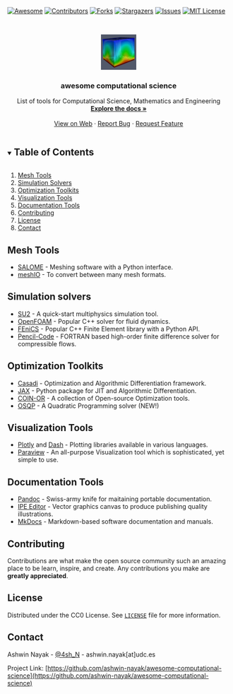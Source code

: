 <!-- PROJECT SHIELDS -->
<!--
*** I'm using markdown "reference style" links for readability.
*** Reference links are enclosed in brackets [ ] instead of parentheses ( ).
*** See the bottom of this document for the declaration of the reference variables
*** for contributors-url, forks-url, etc. This is an optional, concise syntax you may use.
*** https://www.markdownguide.org/basic-syntax/#reference-style-links
-->
[![Awesome](https://awesome.re/badge.svg)](https://awesome.re)
[![Contributors][contributors-shield]][contributors-url]
[![Forks][forks-shield]][forks-url]
[![Stargazers][stars-shield]][stars-url]
[![Issues][issues-shield]][issues-url]
[![MIT License][license-shield]][license-url]



<!-- PROJECT LOGO -->
<br />
<p align="center">
  <a href="https://github.com/ashwin-nayak/awesome-computational-science">
    <img src="images/logo.png" alt="Logo" width="80" height="80">
  </a>

  <h3 align="center">awesome computational science</h3>

  <p align="center">
    List of tools for Computational Science, Mathematics and Engineering
    <br />
    <a href="https://github.com/ashwin-nayak/awesome-computational-science"><strong>Explore the docs »</strong></a>
    <br />
    <br />
    <a href="https://www.ashwinsnayak.com/links/20190517-open-source-software">View on Web</a>
    ·
    <a href="https://github.com/ashwin-nayak/awesome-computational-science/issues">Report Bug</a>
    ·
    <a href="https://github.com/ashwin-nayak/awesome-computational-science/issues">Request Feature</a>
  </p>
</p>



<!-- TABLE OF CONTENTS -->
<details open="open">
  <summary><h2 style="display: inline-block">Table of Contents</h2></summary>
  <ol>
    <li>
      <a href="#mesh-tools">Mesh Tools</a>
      <!-- <ul>
        <li><a href="#built-with">Built With</a></li>
      </ul> -->
    </li>
    <li><a href="#simulation-solvers">Simulation Solvers</a></li>
    <li><a href="#optimization-toolkits">Optimization Toolkits</a></li>
    <li><a href="#visualization-tools">Visualization Tools</a></li>
    <li><a href="#documentation-tools">Documentation Tools</a></li>
    <li><a href="#contributing">Contributing</a></li>
    <li><a href="#license">License</a></li>
    <li><a href="#contact">Contact</a></li>
    <!-- <li><a href="#acknowledgements">Acknowledgements</a></li> -->
  </ol>
</details>



<!-- GETTING STARTED -->
## Mesh Tools

- [SALOME](https://www.salome-platform.org/) - Meshing software with a Python interface.
- [meshIO](https://github.com/nschloe/meshio) - To convert between many mesh formats.



## Simulation solvers

- [SU2](https://su2code.github.io/) - A quick-start multiphysics simulation tool.
- [OpenFOAM](https://openfoam.org/) - Popular C++ solver for fluid dynamics.
- [FEniCS](https://fenicsproject.org/) - Popular C++ Finite Element library with a Python API.
- [Pencil-Code](https://github.com/pencil-code/pencil-code) - FORTRAN based high-order finite difference solver for compressible flows.



## Optimization Toolkits

- [Casadi](https://web.casadi.org/) - Optimization and Algorithmic Differentiation framework.
- [JAX](https://opensource.google/projects/jax) - Python package for JIT and Algorithmic Differentiation.
- [COIN-OR](https://www.coin-or.org/) - A collection of Open-source Optimization tools.
- [OSQP](https://osqp.org/) - A Quadratic Programming solver (NEW!)



## Visualization Tools

- [Plotly](https://plot.ly/python) and [Dash](https://dash.plot.ly/) - Plotting libraries available in various languages.
- [Paraview](https://www.paraview.org/) - An all-purpose Visualization tool which is sophisticated, yet simple to use. 



## Documentation Tools

- [Pandoc](https://pandoc.org/) - Swiss-army knife for maitaining portable documentation.
- [IPE Editor](http://ipe.otfried.org/) - Vector graphics canvas to produce publishing quality illustrations.
- [MkDocs](https://www.mkdocs.org/) - Markdown-based software documentation and manuals.



<!-- CONTRIBUTING -->
## Contributing

Contributions are what make the open source community such an amazing place to be learn, inspire, and create. Any contributions you make are **greatly appreciated**.



<!-- LICENSE -->
## License

Distributed under the CC0 License. See [`LICENSE`](https://github.com/ashwin-nayak/awesome-computational-science/blob/main/LICENSE.txt) file for more information.



<!-- CONTACT -->
## Contact

Ashwin Nayak - [@4sh_N](https://twitter.com/4sh_N) - ashwin.nayak[at]udc.es

Project Link: [https://github.com/ashwin-nayak/awesome-computational-science](https://github.com/ashwin-nayak/awesome-computational-science)


<!-- 
ACKNOWLEDGEMENTS
## Acknowledgements

* []()
* []()
* []() -->





<!-- MARKDOWN LINKS & IMAGES -->
<!-- https://www.markdownguide.org/basic-syntax/#reference-style-links -->
[contributors-shield]: https://img.shields.io/github/contributors/ashwin-nayak/awesome-computational-science.svg?style=for-the-badge
[contributors-url]: https://github.com/ashwin-nayak/awesome-computational-science/graphs/contributors
[forks-shield]: https://img.shields.io/github/forks/ashwin-nayak/awesome-computational-science.svg?style=for-the-badge
[forks-url]: https://github.com/ashwin-nayak/awesome-computational-science/network/members
[stars-shield]: https://img.shields.io/github/stars/ashwin-nayak/awesome-computational-science.svg?style=for-the-badge
[stars-url]: https://github.com/ashwin-nayak/awesome-computational-science/stargazers
[issues-shield]: https://img.shields.io/github/issues/ashwin-nayak/awesome-computational-science.svg?style=for-the-badge
[issues-url]: https://github.com/ashwin-nayak/awesome-computational-science/issues
[license-shield]: https://img.shields.io/github/license/ashwin-nayak/awesome-computational-science.svg?style=for-the-badge
[license-url]: https://github.com/ashwin-nayak/awesome-computational-science/blob/main/LICENSE.txt
